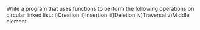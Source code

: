 Write a program that uses functions to perform the following operations on circular linked list.: i)Creation
ii)Insertion 
iii)Deletion 
iv)Traversal
v)Middle element
